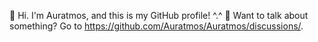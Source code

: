 👋 Hi. I'm Auratmos, and this is my GitHub profile! ^.^
💬 Want to talk about something? Go to https://github.com/Auratmos/Auratmos/discussions/.
